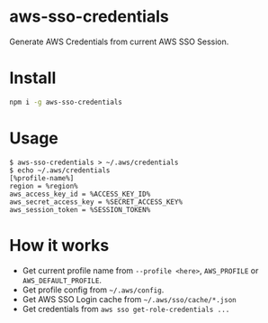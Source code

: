 # aws-sso-credentials

Generate AWS Credentials from current AWS SSO Session.

# Install

```bash
npm i -g aws-sso-credentials
```

# Usage

```
$ aws-sso-credentials > ~/.aws/credentials
$ echo ~/.aws/credentials
[%profile-name%]
region = %region%
aws_access_key_id = %ACCESS_KEY_ID%
aws_secret_access_key = %SECRET_ACCESS_KEY%
aws_session_token = %SESSION_TOKEN%
```

# How it works

- Get current profile name from `--profile <here>`, `AWS_PROFILE` or `AWS_DEFAULT_PROFILE`.
- Get profile config from `~/.aws/config`.
- Get AWS SSO Login cache from `~/.aws/sso/cache/*.json`
- Get credentials from `aws sso get-role-credentials ...`
